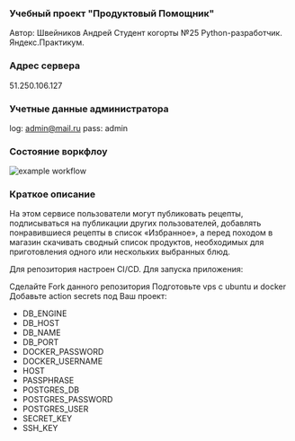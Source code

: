 ### Учебный проект "Продуктовый Помощник" 
Автор: Швейников Андрей
Cтудент когорты №25 Python-разработчик. Яндекс.Практикум.

### Адрес сервера 
51.250.106.127

### Учетные данные администратора 
log: admin@mail.ru
pass: admin

### Состояние воркфлоу 
![example workflow](https://github.com/xxxRichiexxx/foodgram-project-react/actions/workflows/for_main_branch_workflow.yml/badge.svg)

### Краткое описание 
На этом сервисе пользователи могут публиковать рецепты, подписываться на публикации других пользователей, добавлять понравившиеся рецепты в список «Избранное», а перед походом в магазин скачивать сводный список продуктов, необходимых для приготовления одного или нескольких выбранных блюд.

Для репозитория настроен CI/CD. Для запуска приложения:

Сделайте Fork данного репозитория
Подготовьте vps с ubuntu и docker
Добавьте action secrets под Ваш проект:
- DB_ENGINE
- DB_HOST
- DB_NAME
- DB_PORT
- DOCKER_PASSWORD
- DOCKER_USERNAME
- HOST
- PASSPHRASE
- POSTGRES_DB
- POSTGRES_PASSWORD
- POSTGRES_USER
- SECRET_KEY
- SSH_KEY
